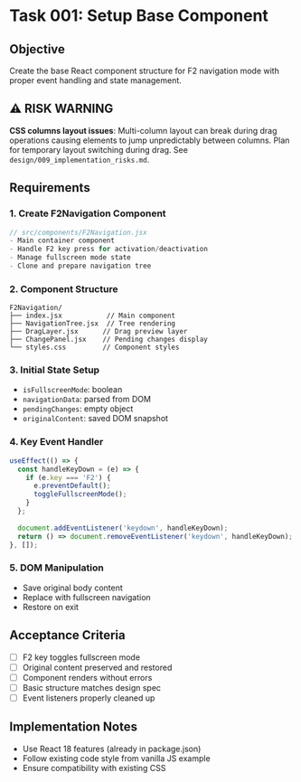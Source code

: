 # Task 001: Setup Base Component

## Objective
Create the base React component structure for F2 navigation mode with proper event handling and state management.

## ⚠️ RISK WARNING
**CSS columns layout issues**: Multi-column layout can break during drag operations causing elements to jump unpredictably between columns. Plan for temporary layout switching during drag. See `design/009_implementation_risks.md`.

## Requirements
 

### 1. Create F2Navigation Component
```javascript
// src/components/F2Navigation.jsx
- Main container component
- Handle F2 key press for activation/deactivation
- Manage fullscreen mode state
- Clone and prepare navigation tree
```

### 2. Component Structure
```
F2Navigation/
├── index.jsx           // Main component
├── NavigationTree.jsx  // Tree rendering
├── DragLayer.jsx      // Drag preview layer
├── ChangePanel.jsx    // Pending changes display
└── styles.css         // Component styles
```

### 3. Initial State Setup
- `isFullscreenMode`: boolean
- `navigationData`: parsed from DOM
- `pendingChanges`: empty object
- `originalContent`: saved DOM snapshot

### 4. Key Event Handler
```javascript
useEffect(() => {
  const handleKeyDown = (e) => {
    if (e.key === 'F2') {
      e.preventDefault();
      toggleFullscreenMode();
    }
  };
  
  document.addEventListener('keydown', handleKeyDown);
  return () => document.removeEventListener('keydown', handleKeyDown);
}, []);
```

### 5. DOM Manipulation
- Save original body content
- Replace with fullscreen navigation
- Restore on exit

## Acceptance Criteria
- [ ] F2 key toggles fullscreen mode
- [ ] Original content preserved and restored
- [ ] Component renders without errors
- [ ] Basic structure matches design spec
- [ ] Event listeners properly cleaned up

## Implementation Notes
- Use React 18 features (already in package.json)
- Follow existing code style from vanilla JS example
- Ensure compatibility with existing CSS
